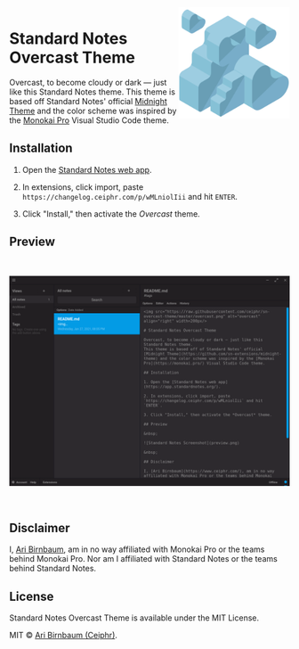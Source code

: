 <img src="https://raw.githubusercontent.com/ceiphr/sn-overcast-theme/master/overcast.png" alt="overcast" align="right" width=200px/>

# Standard Notes Overcast Theme

Overcast, to become cloudy or dark — just like this Standard Notes theme.
This theme is based off Standard Notes' official [Midnight Theme](https://github.com/sn-extensions/midnight-theme) and the color scheme was inspired by the [Monokai Pro](https://monokai.pro/) Visual Studio Code theme.

## Installation

1. Open the [Standard Notes web app](https://app.standardnotes.org/).

2. In extensions, click import, paste `https://changelog.ceiphr.com/p/wMLniolIii` and hit `ENTER`.

3. Click "Install," then activate the *Overcast* theme.

## Preview

&nbsp;

![Standard Notes Screenshot](preview.png)

&nbsp;

## Disclaimer

I, [Ari Birnbaum](https://www.ceiphr.com/), am in no way affiliated with Monokai Pro or the teams behind Monokai Pro. Nor am I affiliated with Standard Notes or the teams behind Standard Notes.

## License

Standard Notes Overcast Theme is available under the MIT License.

MIT © [Ari Birnbaum (Ceiphr)](https://www.ceiphr.com).

